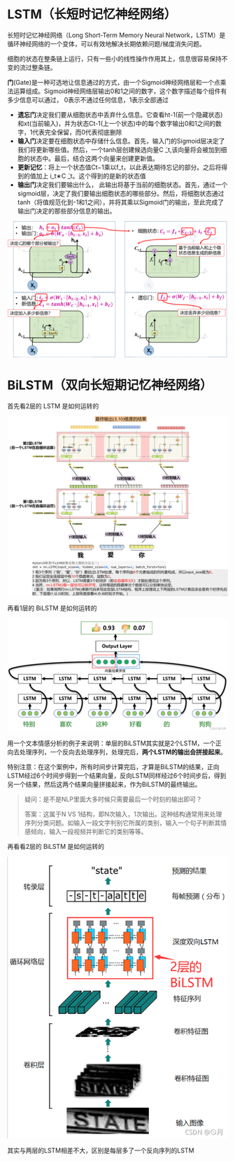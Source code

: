 # LSTM（长短时记忆神经网络）

长短时记忆神经网络（Long Short-Term Memory Neural Network，LSTM）是循环神经网络的一个变体，可以有效地解决长期依赖问题/梯度消失问题。

细胞的状态在整条链上运行，只有一些小的线性操作作用其上，信息很容易保持不变的流过整条链。

**门**(Gate)是一种可选地让信息通过的方式，由一个Sigmoid神经网络层和一个点乘法运算组成。Sigmoid神经网络层输出0和1之间的数字，这个数字描述每个组件有多少信息可以通过， 0表示不通过任何信息，1表示全部通过

- **遗忘门**决定我们要从细胞状态中丢弃什么信息。它查看ht-1(前一个隐藏状态)和xt(当前输入)，并为状态Ct-1(上一个状态)中的每个数字输出0和1之间的数字，1代表完全保留，而0代表彻底删除
- **输入门**决定要在细胞状态中存储什么信息。首先，输入门的Sigmoid层决定了我们将更新哪些值。然后，一个tanh层创建候选向量C ̃_t,该向量将会被加到细胞的状态中。最后，结合这两个向量来创建更新值。
- **更新记忆**：将上一个状态值Ct−1乘以f_t，以此表达期待忘记的部分。之后将得到的值加上 i_t∗C ̃_t。这个得到的是新的状态值
- **输出门**决定我们要输出什么， 此输出将基于当前的细胞状态。首先，通过一个sigmoid层，决定了我们要输出细胞状态的哪些部分。然后，将细胞状态通过tanh（将值规范化到-1和1之间），并将其乘以Sigmoid门的输出，至此完成了输出门决定的那些部分信息的输出。

![lstm](./LSTM_and_BiLSTM图片/lstm.png)

# BiLSTM（双向长短期记忆神经网络）

首先看2层的 LSTM 是如何运转的

![lstm2](./LSTM_and_BiLSTM图片/lstm2.jpg)

再看1层的 BiLSTM 是如何运转的

![bilstm](./LSTM_and_BiLSTM图片/bilstm.png)

用一个文本情感分析的例子来说明：单层的BiLSTM其实就是2个LSTM，一个正向去处理序列，一个反向去处理序列，处理完后，**两个LSTM的输出会拼接起来**。

特别注意：在这个案例中，所有时间步计算完后，才算是BiLSTM的结果，正向LSTM经过6个时间步得到一个结果向量，反向LSTM同样经过6个时间步后，得到另一个结果，然后这两个结果向量拼接起来，作为BiLSTM的最终输出。

> 疑问：是不是NLP里面大多时候只需要最后一个时刻的输出即可？
>
> 答案：这属于N VS 1结构，即N次输入，1次输出。这种结构通常用来处理序列分类问题。如输入一段文字判别它所属的类别，输入一个句子判断其情感倾向，输入一段视频并判断它的类别等等。

再看看2层的 BiLSTM 是如何运转的

![bilstm2](./LSTM_and_BiLSTM图片/bilstm2.png)

其实与两层的LSTM相差不大，区别是每层多了一个反向序列的LSTM
